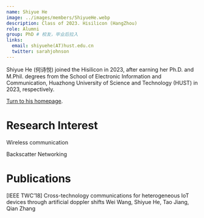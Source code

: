 ```yaml
---
name: Shiyue He
image: ../images/members/ShiyueHe.webp
description: Class of 2023. Hisilicon (HangZhou)
role: Alumni
group: PhD # 校友，毕业后拉入
links:
  email: shiyuehe(AT)hust.edu.cn
  twitter: sarahjohnson
---
```


Shiyue He (何诗悦) joined the Hisilicon in 2023, after earning her Ph.D. and M.Phil. degrees from the School of Electronic Information and Communication, Huazhong University of Science and Technology (HUST) in 2023, respectively.

[Turn to his homepage](https://xxdhome.github.io/).

Research Interest
===
Wireless communication

Backscatter Networking

Publications
===

[IEEE TWC’18] Cross-technology communications for heterogeneous IoT devices through artificial doppler shifts
Wei Wang, Shiyue He, Tao Jiang, Qian Zhang
